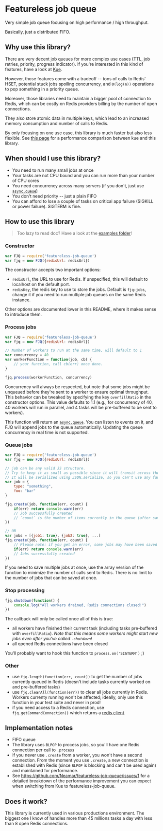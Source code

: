 Featureless job queue
======================

Very simple job queue focusing on high performance / high throughput.

Basically, just a distributed FIFO.

## Why use this library?
There are very decent job queues for more complex use cases (TTL, job retries, priority, progress indicator). If you're interested in this kind of features, have a look at [Kue](https://github.com/Automattic/kue).

However, those features come with a tradeoff -- tons of calls to Redis' HSET, potential stuck jobs spoiling concurrency, and `O(log(n))` operations to pop something in a priority queue.

Moreover, those libraries need to maintain a bigger pool of connection to Redis, which can be costly on Redis providers billing by the number of open connections.

They also store atomic data in multiple keys, which lead to an increased memory consumption and number of calls to Redis.

By only focusing on one use case, this library is much faster but also less flexible. See [this page](https://github.com/Neamar/featureless-job-queue/issues/1) for a performance comparison between kue and this library.

## When should I use this library?

* You need to run many small jobs at once
* Your tasks are not CPU bound and you can run more than your number of CPU cores
* You need concurrency across many servers (if you don't, just use [`async.queue`](https://caolan.github.io/async/docs.html#queue))
* You don't need priority -- just a plain FIFO
* You can afford to lose a couple of tasks on critical app failure (SIGKILL or power failure). SIGTERM is fine.

## How to use this library
> Too lazy to read doc? Have a look at the [examples folder](https://github.com/Neamar/featureless-job-queue/tree/master/examples)!

### Constructor
```js
var FJQ = require('featureless-job-queue')
var fjq = new FJQ({redisUrl: redisUrl})
```

The constructor accepts two important options:

* `redisUrl`, the URL to use for Redis. If unspecified, this will default to localhost on the default port.
* `redisKey`, the redis key to use to store the jobs. Default is `fjq:jobs`, change it if you need to run multiple job queues on the same Redis instance.

Other options are documented lower in this README, where it makes sense to introduce them.

### Process jobs
```js
var FJQ = require('featureless-job-queue')
var fjq = new FJQ({redisUrl: redisUrl})

// Number of workers to run at the same time, will default to 1
var concurrency = 40
var workerFunction = function(job, cb) {
    // your function, call cb(err) once done.    
}

fjq.process(workerFunction, concurrency)
```

Concurrency will always be respected, but note that some jobs might be unqueued before they're sent to a worker to ensure optimal throughput. This behavior can be tweaked by specifying the key `overfillRatio` in the constructor options. This value defaults to 1.1 (e.g., for concurrency of 40, 40 workers will run in parallel, and 4 tasks will be pre-buffered to be sent to workers).

This function will return an [`async.queue`](https://caolan.github.io/async/docs.html#queue). You can listen to events on it, and FJQ will append jobs to the queue automatically. Updating the queue concurrency in real time is not supported.

### Queue jobs
```js
var FJQ = require('featureless-job-queue')
var fjq = new FJQ({redisUrl: redisUrl})

// job can be any valid JS structure.
// Try to keep it as small as possible since it will transit across the network and be fully stored in Redis
// It will be serialized using JSON.serialize, so you can't use any fancy items in your job (e.g. functions)
var job = {
    type: "something",
    foo: "bar"
}

fjq.create(job, function(err, count) {
    if(err) return console.warn(err)
    // Job successfully created
    // `count` is the number of items currently in the queue (after saving this job)
})

// OR
var jobs = [{job1: true}, {job2: true}, ...]
fjq.create(job, function(err, count) {
    // Please note: if you get an error, some jobs may have been saved and others not :(
    if(err) return console.warn(err)
    // Jobs successfully created
})
```

If you need to save multiple jobs at once, use the array version of the function to minimize the number of calls sent to Redis. There is no limit to the number of jobs that can be saved at once.

### Stop processing
```js
fjq.shutdown(function() {
    console.log("All workers drained, Redis connections closed!")
})
```

The callback will only be called once all of this is true:

* all workers have finished their current task (including tasks pre-buffered with `overfillRatio`). *Note that this means some workers might start new jobs even after you've called `.shutdown`!*
* all opened Redis connections have been closed

You'll probably want to hook this function to `process.on('SIGTERM')` ;)

### Other
* use `fjq.length(function(err, count))` to get the number of jobs currently queued in Redis (doesn't include tasks currently worked on and pre-buffered tasks)
* use `fjq.clearAll(function(err))` to clear all jobs currently in Redis. Workers currenty running won't be affected; ideally, only use this function in your test suite and never in prod!
* if you need access to a Redis connection, use `fjq.getCommandConnection()` which returns a [redis client](https://www.npmjs.com/package/redis).

## Implementation notes
* FIFO queue
* The library uses `BLPOP` to process jobs, so you'll have one Redis connection per call to `.process`
* If you never use `.create` from a worker, you won't have a second connection. From the moment you use `.create`, a new connection is established with Redis (since `BLPOP` is blocking and can't be used again) and maintained for performance.
* See https://github.com/Neamar/featureless-job-queue/issues/1 for a detailed breakdown of the performance improvement you can expect when switching from Kue to featureless-job-queue.

## Does it work?
This library is currently used in various productions environment. The biggest one I know of handles more than 45 millions tasks a day with less than 8 open Redis connections.
